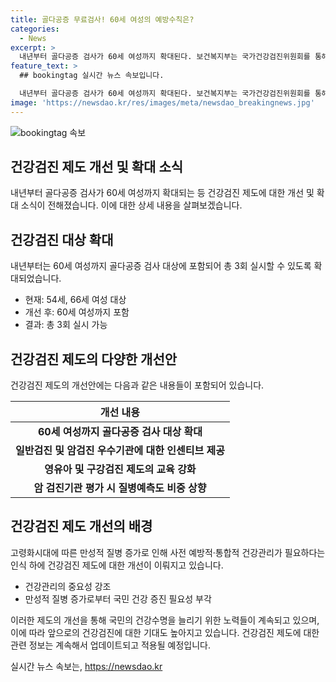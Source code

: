 ```yaml
---
title: 골다공증 무료검사! 60세 여성의 예방수칙은?
categories:
  - News
excerpt: >
  내년부터 골다공증 검사가 60세 여성까지 확대된다. 보건복지부는 국가건강검진위원회를 통해 골다공증 검사를 포함한 여러 대상의 건강검진에 대한 심의 결과를 공개했다. 이에 따라 골다공증 검사 대상이 60세까지로 확대되며, 이는 여성건강증진을 위한 주요 대책 중 하나이다. 또한 영유아 건강검진과 구강검진의 개선 방안도 함께 보고되었다. 이러한 변화들은 내년 1월부터 시행될 예정이며, 보건복지부는 건강검진제도를 통해 국민의 건강수명을 늘리기 위해 노력할 것이라 밝혔다.
feature_text: >
  ## bookingtag 실시간 뉴스 속보입니다.

  내년부터 골다공증 검사가 60세 여성까지 확대된다. 보건복지부는 국가건강검진위원회를 통해 골다공증 검사를 포함한 여러 대상의 건강검진에 대한 심의 결과를 공개했다. 이에 따라 골다공증 검사 대상이 60세까지로 확대되며, 이는 여성건강증진을 위한 주요 대책 중 하나이다. 또한 영유아 건강검진과 구강검진의 개선 방안도 함께 보고되었다. 이러한 변화들은 내년 1월부터 시행될 예정이며, 보건복지부는 건강검진제도를 통해 국민의 건강수명을 늘리기 위해 노력할 것이라 밝혔다.
image: 'https://newsdao.kr/res/images/meta/newsdao_breakingnews.jpg'
---
```


<p><img src="https://newsdao.kr/res/images/meta/newsdao_breakingnews.jpg" alt="bookingtag 속보" /></p>

<h2 data-ke-size="size26">건강검진 제도 개선 및 확대 소식</h2>

<p data-ke-size="size16">내년부터 골다공증 검사가 60세 여성까지 확대되는 등 건강검진 제도에 대한 개선 및 확대 소식이 전해졌습니다. 이에 대한 상세 내용을 살펴보겠습니다.</p>

<h2 data-ke-size="size24">건강검진 대상 확대</h2>

<p data-ke-size="size16">내년부터는 60세 여성까지 골다공증 검사 대상에 포함되어 총 3회 실시할 수 있도록 확대되었습니다.</p>

<ul>
<li>현재: 54세, 66세 여성 대상</li>
<li>개선 후: 60세 여성까지 포함</li>
<li>결과: 총 3회 실시 가능</li>
</ul>

<h2 data-ke-size="size24">건강검진 제도의 다양한 개선안</h2>

<p data-ke-size="size16">건강검진 제도의 개선안에는 다음과 같은 내용들이 포함되어 있습니다.</p>

<table>
<thead>
<tr>
<th style="text-align: center;"><b>개선 내용</b></th>
</tr>
</thead>
<tbody>
<tr>
<td style="text-align: center; height: 17px;"><b>60세 여성까지 골다공증 검사 대상 확대</b></td>
</tr>
<tr>
<td style="text-align: center; height: 17px;"><b>일반검진 및 암검진 우수기관에 대한 인센티브 제공</b></td>
</tr>
<tr>
<td style="text-align: center; height: 17px;"><b>영유아 및 구강검진 제도의 교육 강화</b></td>
</tr>
<tr>
<td style="text-align: center; height: 17px;"><b>암 검진기관 평가 시 질병예측도 비중 상향</b></td>
</tr>
</tbody>
</table>

<h2 data-ke-size="size24">건강검진 제도 개선의 배경</h2>

<p data-ke-size="size16">고령화시대에 따른 만성적 질병 증가로 인해 사전 예방적·통합적 건강관리가 필요하다는 인식 하에 건강검진 제도에 대한 개선이 이뤄지고 있습니다.</p>

<ul>
<li>건강관리의 중요성 강조</li>
<li>만성적 질병 증가로부터 국민 건강 증진 필요성 부각</li>
</ul>

<p data-ke-size="size16">이러한 제도의 개선을 통해 국민의 건강수명을 늘리기 위한 노력들이 계속되고 있으며, 이에 따라 앞으로의 건강검진에 대한 기대도 높아지고 있습니다. 건강검진 제도에 대한 관련 정보는 계속해서 업데이트되고 적용될 예정입니다.</p>
실시간 뉴스 속보는, <a href="https://newsdao.kr" rel="dofollow">https://newsdao.kr</a>


